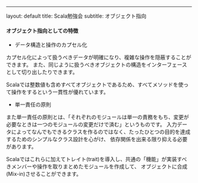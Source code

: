 ---
layout: default
title: Scala勉強会
subtitle: オブジェクト指向

#### オブジェクト指向としての特徴

- データ構造と操作のカプセル化

カプセル化によって扱うべきデータが明確になり、複雑な操作を隠蔽することができます。
また、同じように扱うべきオブジェクトの構造をインターフェースとして切り出したりできます。

Scalaでは整数値も含めすべてオブジェクトであるため、すべてメソッドを使って操作をするという一貫性が優れています。

- 単一責任の原則

また単一責任の原則とは、「それぞれのモジュールは単一の責務をもち、変更が必要なときは一つのモジュールの変更だけで済む」というものです。
入力データによってなんでもできるクラスを作るのではなく、たったひとつの目的を達成するためのシンプルなクラス設計を心がけ、
依存関係を出来る限り抑える必要があります。

Scalaではこれらに加えてトレイト(trait)を導入し、共通の「機能」が実装すべきメンバーや操作を取りまとめたモジュールを作成して、
オブジェクトに合成(Mix-in)させることができます。
